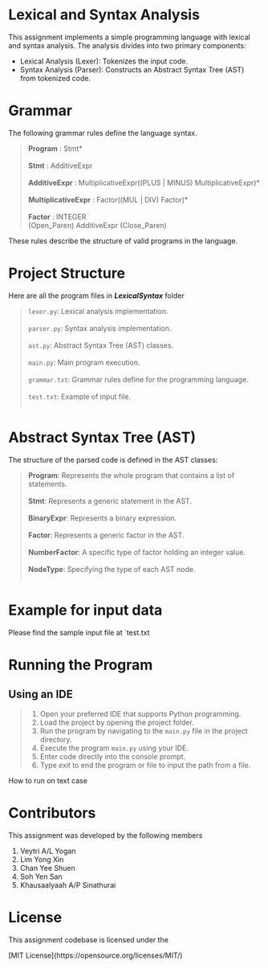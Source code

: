 # Lexical and Syntax Analysis
<p>This assignment implements a simple programming language with lexical and syntax analysis. The analysis divides into two primary components:</p>

<ul>
  <li>Lexical Analysis (Lexer): Tokenizes the input code.</li>
  <li>Syntax Analysis (Parser): Constructs an Abstract Syntax Tree (AST) from tokenized code.</li>
</ul>

# Grammar
<p>The following grammar rules define the language syntax.</p>

  >**Program** : Stmt* <br><br>
  >**Stmt** : AdditiveExpr <br><br>
  >**AdditiveExpr** : MultiplicativeExpr((PLUS | MINUS) MultiplicativeExpr)* <br><br>
  >**MultiplicativeExpr** : Factor((MUL | DIV) Factor)* <br><br>
  >**Factor** : INTEGER <br>
  >(Open_Paren) AdditiveExpr (Close_Paren) 
<p>These rules describe the structure of valid programs in the language.</p>

# Project Structure
Here are all the program files in ***LexicalSyntax*** folder

>`lexer.py`: Lexical analysis implementation. <br><br>
>`parser.py`: Syntax analysis implementation. <br><br>
>`ast.py`: Abstract Syntax Tree (AST) classes. <br><br>
>`main.py`: Main program execution. <br><br>
>`grammar.txt`: Grammar rules define for the programming language. <br><br>
>`test.txt`: Example of input file. <br><br>

# Abstract Syntax Tree (AST)
<p>The structure of the parsed code is defined in the AST classes:</p>

>**Program**: Represents the whole program that contains a list of statements. <br><br>
>**Stmt**: Represents a generic statement in the AST. <br><br>
>**BinaryExpr**: Represents a binary expression. <br><br>
>**Factor**: Represents a generic factor in the AST. <br><br>
>**NumberFactor**: A specific type of factor holding an integer value. <br><br>
>**NodeType**: Specifying the type of each AST node. <br><br>

# Example for input data
<p>Please find the sample input file at `test.txt</p>

# Running the Program
## Using an IDE
>1. Open your preferred IDE that supports Python programming. 
>2. Load the project by opening the project folder.
>3. Run the program by navigating to the `main.py` file in the project directory.
>4. Execute the program `main.py` using your IDE.
>5. Enter code directly into the console prompt.
>6. Type _exit_ to end the program or file to input the path from a file.

How to run on text case




# Contributors
<p>This assignment was developed by the following members</p>
<ol>
  <li>Veytri A/L Yogan</li>
  <li>Lim Yong Xin</li>
  <li>Chan Yee Shuen</li>
  <li>Soh Yen San</li>
  <li>Khausaalyaah A/P Sinathurai</li>
</ol>

# License
<p>This assignment codebase is licensed under the</p>
[MIT License](https://opensource.org/licenses/MIT/)
